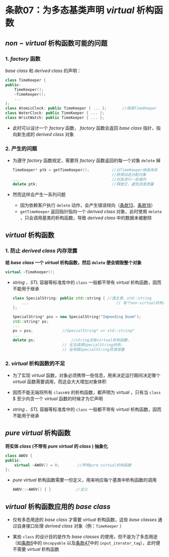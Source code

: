 # 条款07：为多态基类声明 $virtual$ 析构函数

## $non-virtual$ 析构函数可能的问题

### 1. $factory$ 函数

$base\ class$ 和 $derived\ class$ 的声明：

```C++
class TimeKeeper {
public:
    TimeKeeper();
    ~TimeKeeper();
    ...
};
class AtomicClock: public TimeKeeper { ... };		//继承TimeKeeper
class WaterClock: public TimeKeeper { ... };
class WristWatch: public TimeKeeper { ... };
```

+ 此时可以设计一个 $factory$ 函数， $factory$ 函数会返回 $base\ class$ 指针，指向新生成的 $derived\ class$ 对象



### 2. 产生的问题

+ 为遵守 $factory$ 函数规定，需要将 $factory$ 函数返回的每一个对象 `delete` 掉

    ```C++
    TimeKeeper* ptk = getTimeKeeper();			//从TimeKeeper继承体系
                                                //获得动态分配对象
    ...											//对其进行一些操作
    delete ptk;									//释放它，避免资源泄露
    ```

+ 然而这样会产生一系列问题
  + 因为依赖客户执行 `delete` 动作，会产生错误倾向（[条款13](F:\滔天\文件\学校\大学\专业\C++\C++笔记\3.资源管理\条款13：以对象管理资源.md)、[条款18](F:\滔天\文件\学校\大学\专业\C++\C++笔记\4.设计与声明\条款18：让接口被正确使用.md)）
  + `getTimeKeeper` 返回指针指向一个 $derived\ class$ 对象，此时使用 `delete` ，只会调用基类的析构函数，导致 $derived\ class$ 中的数据未被删除



## $virtual$ 析构函数

### 1. 防止 $derived\ class$ 内存泄露

**给 $base\ class$ 一个 $virtual$ 析构函数，然后 `delete` 便会销毁整个对象**

```C++
virtual ~TimeKeeper();
```
+ $string$ 、$STL$ 容器等标准库中的 `class` 一般都不带有 $virtual$ 析构函数，因而不能用于继承

  ```C++
  class SpecialString: public std::string {	//馊主意，std::string
      ...										// 有个non-virtual析构函数
  };
  
  SpecialString* pss = new SpecialString("Impending Doom");
  std::string* ps;
  ...
  ps = pss;				//SpecialString* => std::string*
  ...
  delete ps;				//string没有virtual析构函数，
  						// 无法调用SpecialString析构，
  						// 会导致SpecialString资源泄露
  ```




### 2. $virtual$ 析构函数的不足

+ 为了实现 $virtual$ 函数，对象必须携带一些信息，用来决定运行期间决定哪个 $virtual$ 函数需要调用，而这会大大增加对象体积

+ 因而不能无端将所有 `class`es 的析构函数，都声明为 $virtual$ ，只有当 `class` $ 至少内含一个 $virtual$ 函数的时候才为它声明

+ $string$ 、$STL$ 容器等标准库中的 `class` 一般都不带有 $virtual$ 析构函数，因而不能用于继承



## $pure\ virtual$ 析构函数

**将实体 $class$ (不带有 $pure\ virtual$ 的 $class$ ) 抽象化**

```C++
class AWOV {
public:
    virtual ~AWOV() = 0;		//声明pure virtual析构函数
};
```

+ $pure\ virtual$ 析构函数需要一份定义，用来响应每个基类中析构函数的调用

    ```C++
    AWOV::~AWOV() { }			//定义
    ```



## $virtual$ 析构函数应用的 $base\ class$

+ 仅有多态用途的 $base\ class$ 才需要 $virtual$ 析构函数，这些 $base\ classes$ 通过自身接口处理 $derived\ class$ 对象（例：`TimeKeeper` ）

+ 某些 `class` 的设计目的是作为 $base\ classes$ 的使用，但不是为了多态用途（如[条款6](条款06：拒绝编译器自动生成的函数.md)中的 `Uncopyable` 以及[条款47]()中的 `input_iterator_tag`），此时便不需要 $virtual$ 析构函数

